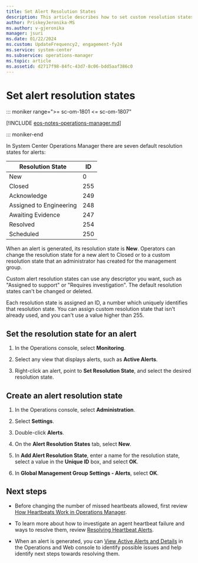 ```yaml
---
title: Set Alert Resolution States
description: This article describes how to set custom resolution states for alerts generated in Operations Manager to support your incident management process.
author: PriskeyJeronika-MS
ms.author: v-gjeronika
manager: jsuri
ms.date: 01/22/2024
ms.custom: UpdateFrequency2, engagement-fy24
ms.service: system-center
ms.subservice: operations-manager
ms.topic: article
ms.assetid: d2717f98-84fc-43d7-8c06-bdd5aaf386c0
---
```


# Set alert resolution states

::: moniker range=">= sc-om-1801 <= sc-om-1807"

[!INCLUDE [eos-notes-operations-manager.md](../includes/eos-notes-operations-manager.md)]

::: moniker-end

In System Center Operations Manager there are seven default resolution states for alerts:

   | Resolution State | ID |
   |------------------|----|
   | New | 0 |
   | Closed | 255 |
   | Acknowledge | 249 |
   | Assigned to Engineering | 248 |
   | Awaiting Evidence | 247 |
   | Resolved | 254 |
   | Scheduled | 250 |

When an alert is generated, its resolution state is **New**. Operators can change the resolution state for a new alert to Closed or to a custom resolution state that an administrator has created for the management group.  

Custom alert resolution states can use any descriptor you want, such as "Assigned to support" or "Requires investigation". The default resolution states can't be changed or deleted.  

Each resolution state is assigned an ID, a number which uniquely identifies that resolution state. You can assign custom resolution state that isn't already used, and you can't use a value higher than 255.  

## Set the resolution state for an alert  

1. In the Operations console, select **Monitoring**.  

2. Select any view that displays alerts, such as **Active Alerts**.  

3. Right-click an alert, point to **Set Resolution State**, and select the desired resolution state.  

## Create an alert resolution state  

1. In the Operations console, select **Administration**.  

2. Select **Settings**.  

3. Double-click **Alerts**.  

4. On the **Alert Resolution States** tab, select **New**.  

5. In **Add Alert Resolution State**, enter a name for the resolution state, select a value in the **Unique ID** box, and select **OK**.  

6. In **Global Management Group Settings - Alerts**, select **OK**.  

## Next steps

- Before changing the number of missed heartbeats allowed, first review [How Heartbeats Work in Operations Manager](manage-agent-heartbeat-overview.md).  

- To learn more about how to investigate an agent heartbeat failure and ways to resolve them, review [Resolving Heartbeat Alerts](manage-agent-resolve-heartbeat.md).  

- When an alert is generated, you can [View Active Alerts and Details](manage-alert-view-alerts-details.md) in the Operations and Web console to identify possible issues and help identify next steps towards resolving them.
